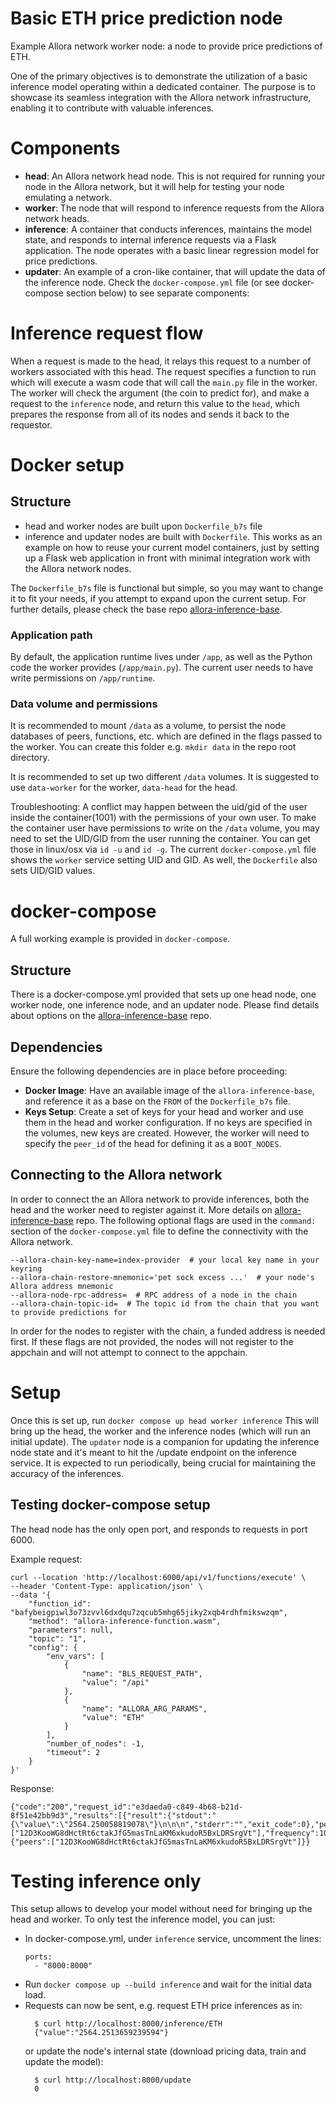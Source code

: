 # Basic ETH price prediction node

Example Allora network worker node: a node to provide price predictions of ETH.

One of the primary objectives is to demonstrate the utilization of a basic inference model operating within a dedicated container. The purpose is to showcase its seamless integration with the Allora network infrastructure, enabling it to contribute with valuable inferences.

# Components

* **head**: An Allora network head node. This is not required for running your node in the Allora network, but it will help for testing your node emulating a network.
* **worker**: The node that will respond to inference requests from the Allora network heads.
* **inference**: A container that conducts inferences, maintains the model state, and responds to internal inference requests via a Flask application. The node operates with a basic linear regression model for price predictions.
* **updater**: An example of a cron-like container, that will update the data of the inference node.
Check the `docker-compose.yml` file (or see docker-compose section below) to see separate components:

# Inference request flow

When a request is made to the head, it relays this request to a number of workers associated with this head. The request specifies a function to run which will execute a wasm code that will call the `main.py` file in the worker. The worker will check the argument (the coin to predict for), and make a request to the `inference` node, and return this value to the `head`, which prepares the response from all of its nodes and sends it back to the requestor.

# Docker setup

## Structure

- head and worker nodes are built upon `Dockerfile_b7s` file
- inference and updater nodes are built with `Dockerfile`. This works as an example on how to reuse your current model containers, just by setting up a Flask web application in front with minimal integration work with the Allora network nodes.

The `Dockerfile_b7s` file is functional but simple, so you may want to change it to fit your needs, if you attempt to expand upon the current setup.
For further details, please check the base repo [allora-inference-base](https://github.com/allora-network/allora-inference-base).

###  Application path

By default, the application runtime lives under `/app`, as well as the Python code the worker provides (`/app/main.py`). The current user needs to have write permissions on `/app/runtime`.

### Data volume and permissions

It is recommended to mount `/data` as a volume, to persist the node databases of peers, functions, etc. which are defined in the flags passed to the worker.
You can create this folder e.g. `mkdir data` in the repo root directory.

It is recommended to set up two different `/data` volumes. It is suggested to use `data-worker` for the worker, `data-head` for the head.

Troubleshooting: A conflict may happen between the uid/gid of the user inside the container(1001) with the permissions of your own user.
To make the container user have permissions to write on the `/data` volume, you may need to set the UID/GID from the user running the container. You can get those in linux/osx via `id -u` and `id -g`.
The current `docker-compose.yml` file shows the `worker` service setting UID and GID. As well, the `Dockerfile` also sets UID/GID values.


# docker-compose
A full working example is provided in `docker-compose`.

## Structure
There is a docker-compose.yml provided that sets up one head node, one worker node, one inference node, and an updater node.
Please find details about options on the [allora-inference-base](https://github.com/allora-network/allora-inference-base) repo.

## Dependencies
Ensure the following dependencies are in place before proceeding:

- **Docker Image**:  Have an available image of the `allora-inference-base`, and reference it as a base on the `FROM` of the `Dockerfile_b7s` file.
- **Keys Setup**: Create a set of keys for your head and worker and use them in the head and worker configuration. If no keys are specified in the volumes, new keys are created. However, the worker will need to specify the `peer_id` of the head for defining it as a `BOOT_NODES`.

## Connecting to the Allora network
 In order to connect the an Allora network to provide inferences, both the head and the worker need to register against it.  More details on [allora-inference-base](https://github.com/allora-network/allora-inference-base) repo.
The following optional flags are used in the `command:` section of the `docker-compose.yml` file to define the connectivity with the Allora network.

```
--allora-chain-key-name=index-provider  # your local key name in your keyring
--allora-chain-restore-mnemonic='pet sock excess ...'  # your node's Allora address mnemonic
--allora-node-rpc-address=  # RPC address of a node in the chain
--allora-chain-topic-id=  # The topic id from the chain that you want to provide predictions for
```
In order for the nodes to register with the chain, a funded address is needed first.
If these flags are not provided, the nodes will not register to the appchain and will not attempt to connect to the appchain.

# Setup
Once this is set up, run `docker compose up head worker inference`
This will bring up the head, the worker and the inference nodes (which will run an initial update). The `updater` node is a companion for updating the inference node state and it's meant to hit the /update endpoint on the inference service. It is expected to run periodically, being crucial for maintaining the accuracy of the inferences.

## Testing docker-compose setup

The head node has the only open port, and responds to requests in port 6000.

Example request:
```
curl --location 'http://localhost:6000/api/v1/functions/execute' \
--header 'Content-Type: application/json' \
--data '{
    "function_id": "bafybeigpiwl3o73zvvl6dxdqu7zqcub5mhg65jiky2xqb4rdhfmikswzqm",
    "method": "allora-inference-function.wasm",
    "parameters": null,
    "topic": "1",
    "config": {
        "env_vars": [
            {
                "name": "BLS_REQUEST_PATH",
                "value": "/api"
            },
            {
                "name": "ALLORA_ARG_PARAMS",
                "value": "ETH"
            }
        ],
        "number_of_nodes": -1,
        "timeout": 2
    }
}'
```
Response: 
```
{"code":"200","request_id":"e3daeda0-c849-4b68-b21d-8f51e42bb9d3","results":[{"result":{"stdout":"{\"value\":\"2564.250058819078\"}\n\n\n","stderr":"","exit_code":0},"peers":["12D3KooWG8dHctRt6ctakJfG5masTnLaKM6xkudoR5BxLDRSrgVt"],"frequency":100}],"cluster":{"peers":["12D3KooWG8dHctRt6ctakJfG5masTnLaKM6xkudoR5BxLDRSrgVt"]}}
```

# Testing inference only
This setup allows to develop your model without need for bringing up the head and worker.
To only test the inference model, you can just:
- In docker-compose.yml, under `inference` service, uncomment the lines:
    ```
    ports:
      - "8000:8000"
    ```
- Run `docker compose up --build inference` and wait for the initial data load.
- Requests can now be sent, e.g. request ETH price inferences as in: 
  ```
    $ curl http://localhost:8000/inference/ETH
    {"value":"2564.2513659239594"}
  ```
  or update the node's internal state (download pricing data, train and update the model):
  ```
    $ curl http://localhost:8000/update
    0
  ```

